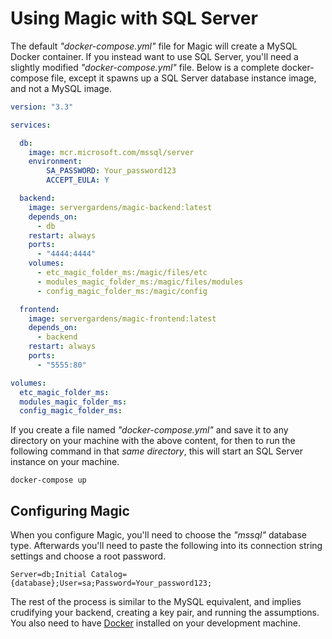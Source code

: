 
# Using Magic with SQL Server

The default _"docker-compose.yml"_ file for Magic will create a MySQL Docker container. If you instead
want to use SQL Server, you'll need a slightly modified _"docker-compose.yml"_ file. Below is a complete
docker-compose file, except it spawns up a SQL Server database instance image, and not a MySQL image.

```yaml
version: "3.3"

services:

  db:
    image: mcr.microsoft.com/mssql/server
    environment:
        SA_PASSWORD: Your_password123
        ACCEPT_EULA: Y

  backend:
    image: servergardens/magic-backend:latest
    depends_on:
      - db
    restart: always
    ports:
      - "4444:4444"
    volumes:
      - etc_magic_folder_ms:/magic/files/etc
      - modules_magic_folder_ms:/magic/files/modules
      - config_magic_folder_ms:/magic/config

  frontend:
    image: servergardens/magic-frontend:latest
    depends_on:
      - backend
    restart: always
    ports:
      - "5555:80"

volumes:
  etc_magic_folder_ms:
  modules_magic_folder_ms:
  config_magic_folder_ms:
```

If you create a file named _"docker-compose.yml"_ and save it to any directory on your machine with the
above content, for then to run the following command in that _same directory_, this will start an SQL
Server instance on your machine.

```
docker-compose up
```

## Configuring Magic

When you configure Magic, you'll need to choose the _"mssql"_ database type. Afterwards you'll need to
paste the following into its connection string settings and choose a root password.

```
Server=db;Initial Catalog={database};User=sa;Password=Your_password123;
```

The rest of the process is similar to the MySQL equivalent, and implies crudifying your backend, creating
a key pair, and running the assumptions. You also need to
have [Docker](https://www.docker.com/products/docker-desktop) installed on your development machine.
